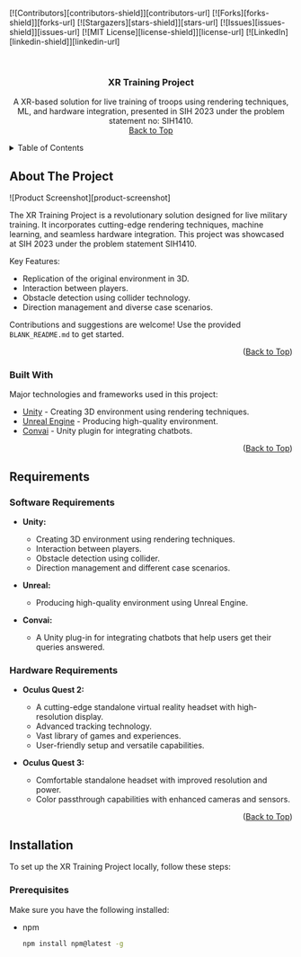 <!-- Improved compatibility of back to top link: See: [PR Link](https://github.com/othneildrew/Best-README-Template/pull/73) -->
<a name="readme-top"></a>
<!--
*** Thanks for checking out the XR Training Project. If you have a suggestion
*** that would make this better, please fork the repo and create a pull request
*** or simply open an issue with the tag "enhancement".
*** Don't forget to give the project a star!
*** Thanks again! Now let's create something AMAZING! :D
-->

<!-- PROJECT SHIELDS -->
[![Contributors][contributors-shield]][contributors-url]
[![Forks][forks-shield]][forks-url]
[![Stargazers][stars-shield]][stars-url]
[![Issues][issues-shield]][issues-url]
[![MIT License][license-shield]][license-url]
[![LinkedIn][linkedin-shield]][linkedin-url]

<!-- PROJECT LOGO -->
<br />
<div align="center">
  <h3 align="center">XR Training Project</h3>
  <p align="center">
    A XR-based solution for live training of troops using rendering techniques, ML, and hardware integration, presented in SIH 2023 under the problem statement no: SIH1410.
    <br />
    <a href="#readme-top">Back to Top</a>
  </p>
</div>

<!-- TABLE OF CONTENTS -->
<details>
  <summary>Table of Contents</summary>
  <ol>
    <li>
      <a href="#about-the-project">About The Project</a>
      <ul>
        <li><a href="#built-with">Built With</a></li>
      </ul>
    </li>
    <li>
      <a href="#requirements">Requirements</a>
      <ul>
        <li><a href="#software-requirements">Software Requirements</a></li>
        <li><a href="#hardware-requirements">Hardware Requirements</a></li>
      </ul>
    </li>
    <li><a href="#installation">Installation</a></li>
    <li><a href="#usage">Usage</a></li>
    <li><a href="#roadmap">Roadmap</a></li>
    <li><a href="#contributing">Contributing</a></li>
    <li><a href="#license">License</a></li>
    <li><a href="#contact">Contact</a></li>
    <li><a href="#acknowledgments">Acknowledgments</a></li>
  </ol>
</details>

<!-- ABOUT THE PROJECT -->
## About The Project

![Product Screenshot][product-screenshot]

The XR Training Project is a revolutionary solution designed for live military training. It incorporates cutting-edge rendering techniques, machine learning, and seamless hardware integration. This project was showcased at SIH 2023 under the problem statement SIH1410.

Key Features:
* Replication of the original environment in 3D.
* Interaction between players.
* Obstacle detection using collider technology.
* Direction management and diverse case scenarios.

Contributions and suggestions are welcome! Use the provided `BLANK_README.md` to get started.

<p align="right">(<a href="#readme-top">Back to Top</a>)</p>

### Built With

Major technologies and frameworks used in this project:

* [Unity](https://unity.com/) - Creating 3D environment using rendering techniques.
* [Unreal Engine](https://www.unrealengine.com/) - Producing high-quality environment.
* [Convai](#) - Unity plugin for integrating chatbots.

<p align="right">(<a href="#readme-top">Back to Top</a>)</p>

<!-- REQUIREMENTS -->
## Requirements

### Software Requirements

* **Unity:**
  - Creating 3D environment using rendering techniques.
  - Interaction between players.
  - Obstacle detection using collider.
  - Direction management and different case scenarios.

* **Unreal:**
  - Producing high-quality environment using Unreal Engine.

* **Convai:**
  - A Unity plug-in for integrating chatbots that help users get their queries answered.

### Hardware Requirements

* **Oculus Quest 2:**
  - A cutting-edge standalone virtual reality headset with high-resolution display.
  - Advanced tracking technology.
  - Vast library of games and experiences.
  - User-friendly setup and versatile capabilities.

* **Oculus Quest 3:**
  - Comfortable standalone headset with improved resolution and power.
  - Color passthrough capabilities with enhanced cameras and sensors.

<p align="right">(<a href="#readme-top">Back to Top</a>)</p>

<!-- INSTALLATION -->
## Installation

To set up the XR Training Project locally, follow these steps:

### Prerequisites

Make sure you have the following installed:

* npm
  ```sh
  npm install npm@latest -g

